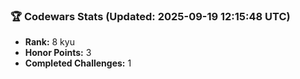 ### 🏆 Codewars Stats (Updated: 2025-09-19 12:15:48 UTC)

- **Rank:** 8 kyu
- **Honor Points:** 3
- **Completed Challenges:** 1
